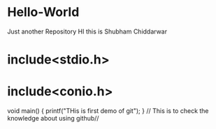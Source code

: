 # Hello-World
Just another Repository
HI this is Shubham Chiddarwar
# include<stdio.h>
# include<conio.h>
void main()
{
printf("THis is first demo of git");
}
// This is to check the knowledge about using github//

